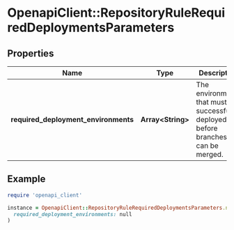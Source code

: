 # OpenapiClient::RepositoryRuleRequiredDeploymentsParameters

## Properties

| Name | Type | Description | Notes |
| ---- | ---- | ----------- | ----- |
| **required_deployment_environments** | **Array&lt;String&gt;** | The environments that must be successfully deployed to before branches can be merged. |  |

## Example

```ruby
require 'openapi_client'

instance = OpenapiClient::RepositoryRuleRequiredDeploymentsParameters.new(
  required_deployment_environments: null
)
```

